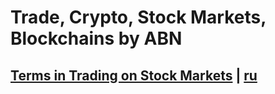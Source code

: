 # Trade, Crypto, Stock Markets, Blockchains by ABN

## [Terms in Trading on Stock Markets](./terms-crypto.en.md) | [ru](./terms-crypto.ru.md)

